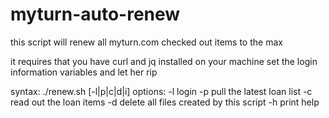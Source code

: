 # myturn-auto-renew

this script will renew all myturn.com checked out items to the max

it requires that you have curl and jq installed on your machine
set the login information variables and let her rip

syntax: ./renew.sh [-l|p|c|d|i]
options:
-l    login
-p    pull the latest loan list
-c    read out the loan items
-d    delete all files created by this script
-h    print help
